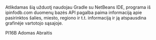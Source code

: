 Atlikdamas šią užduotį naudojau Gradle su NetBeans IDE, programa iš ipinfodb.com duomenų bazės API pagalba paima informaciją apie pasirinktos šalies, miesto, regiono ir t.t. informaciją ir ją atspausdina grafinėje vartotojo sąsajoje. 

PI16B Adomas Abraitis
